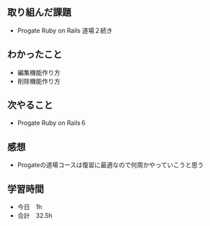 ## 取り組んだ課題
- Progate Ruby on Rails 道場２続き
## わかったこと
- 編集機能作り方
- 削除機能作り方
## 次やること
- Progate Ruby on Rails６
## 感想
- Progateの道場コースは復習に最適なので何周かやっていこうと思う
## 学習時間
- 今日　1h
- 合計　32.5h
